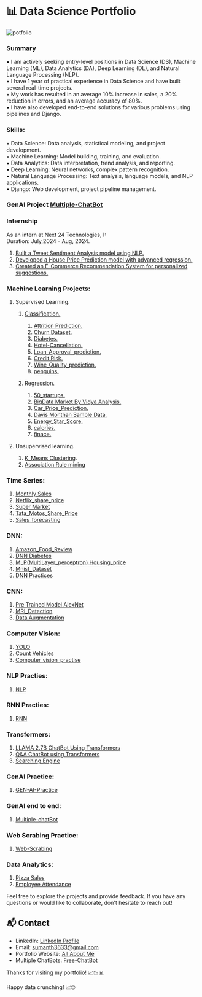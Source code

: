 

# 📊 Data Science Portfolio
![potfolio](https://github.com/PRINCESUMANTH/princesumanth/assets/52598407/d1901313-86ab-4007-b27d-67ed2724fc6e)


### Summary
•	I am actively seeking entry-level positions in Data Science (DS), Machine Learning (ML), Data Analytics (DA), Deep Learning (DL), and Natural Language Processing (NLP). <br>
•	I have 1 year of practical experience in Data Science and have built several real-time projects.<br>
•	My work has resulted in an average 10% increase in sales, a 20% reduction in errors, and an average accuracy of 80%. <br>
•	I have also developed end-to-end solutions for various problems using pipelines and Django.<br>
### Skills:<br>
•	Data Science: Data analysis, statistical modeling, and project development.<br>
•	Machine Learning: Model building, training, and evaluation.<br>
•	Data Analytics: Data interpretation, trend analysis, and reporting.<br>
•	Deep Learning: Neural networks, complex pattern recognition.<br>
•	Natural Language Processing: Text analysis, language models, and NLP applications.<br>
•	Django: Web development, project pipeline management.<br>


### GenAI Project [Multiple-ChatBot](https://sumanth-ai-chatbot.streamlit.app/)

### Internship 
As an intern at Next 24 Technologies, I:<br>
Duration: July,2024 - Aug, 2024.

1. [Built a Tweet Sentiment Analysis model using NLP.](https://github.com/sumanth-ds/Next-24-Technology/tree/main/sentiment%20analysis)
2. [Developed a House Price Prediction model with advanced regression.](https://github.com/sumanth-ds/Next-24-Technology/tree/main/House%20Price%20Prediction)
3. [Created an E-Commerce Recommendation System for personalized suggestions.](https://github.com/sumanth-ds/Next-24-Technology/tree/main/Recommandation%20System)


### Machine Learning Projects:<br>
1. Supervised Learning.
   1. [Classification.](https://github.com/sumanth-ds/Supervised-ml-projects/tree/main/Classification)
      1. [Attrition Prediction.](https://github.com/sumanth-ds/Supervised-ml-projects/tree/main/Classification/Attrition_prediction)
      2. [Churn Dataset.](https://github.com/sumanth-ds/Supervised-ml-projects/tree/main/Classification/Chrum%20Dataset)
      3. [Diabetes.](https://github.com/sumanth-ds/Supervised-ml-projects/tree/main/Classification/Diabetes)
      4. [Hotel-Cancellation.](https://github.com/sumanth-ds/Supervised-ml-projects/tree/main/Classification/Hotel-Cancellation)
      5. [Loan_Approval_prediction.](https://github.com/sumanth-ds/Supervised-ml-projects/tree/main/Classification/Loan_Approval_prediction)
      6. [Credit Risk.](https://github.com/sumanth-ds/Supervised-ml-projects/tree/main/Classification/Navie%20Baise%20Algorithm)
      7. [Wine_Quality_prediction.](https://github.com/sumanth-ds/Supervised-ml-projects/tree/main/Classification/Wine_Quality_prediction)
      8. [penguins.](https://github.com/sumanth-ds/Supervised-ml-projects/tree/main/Classification/penguins)
    
   2. [Regression.](https://github.com/sumanth-ds/Supervised-ml-projects/tree/main/Regression)
      1. [50_startups.](https://github.com/sumanth-ds/Supervised-ml-projects/tree/main/Regression/50_startups)
      2. [BigData Market By Vidya Analysis.](https://github.com/sumanth-ds/Supervised-ml-projects/tree/main/Regression/BigData%20Market%20By%20Vidya%20Analysis)
      3. [Car_Price_Prediction.](https://github.com/sumanth-ds/Supervised-ml-projects/tree/main/Regression/Car_Price_Prediction)
      4. [Davis Monthan Sample Data.](https://github.com/sumanth-ds/Supervised-ml-projects/tree/main/Regression/Davis%20Monthan%20Sample%20Data)
      5. [Energy_Star_Score.](https://github.com/sumanth-ds/Supervised-ml-projects/tree/main/Regression/Energy_Water)
      6. [calories.](https://github.com/sumanth-ds/Supervised-ml-projects/tree/main/Regression/calories)
      7. [finace.](https://github.com/sumanth-ds/Supervised-ml-projects/tree/main/Regression/finace)
         
2. Unsupervised learning.
    1. [K_Means Clustering](https://github.com/sumanth-ds/unsupervied-ml-projects/tree/main/K-Means%20cluster).
    2. [Association Rule mining](https://github.com/sumanth-ds/unsupervied-ml-projects/tree/main/association%20rule%20maining)


### Time Series: <br>
1. [Monthly Sales](https://github.com/sumanth-ds/Time-Series/tree/main/Monthly%20sales)
2. [Netflix_share_price](https://github.com/sumanth-ds/Time-Series/tree/main/Netflix_share_price)
3. [Super Market](https://github.com/sumanth-ds/Time-Series/tree/main/Super_Market_Store)
4. [Tata_Motos_Share_Price](https://github.com/sumanth-ds/Time-Series/tree/main/Tata_Motos)
5. [Sales_forecasting](https://github.com/sumanth-ds/Time-Series/tree/main/sales_forecasting)

### DNN: <br>

1. [Amazon_Food_Review](https://github.com/sumanth-ds/DNN/tree/main/Amazon_Food_Review)
2. [DNN Diabetes](https://github.com/sumanth-ds/DNN/tree/main/DNN%20Diabetes)
3. [MLP(MultiLayer_perceptron) Housing_price](https://github.com/sumanth-ds/DNN/tree/main/MLP(MultiLayer_perceptron)%20Housing_price)
4. [Mnist_Dataset](https://github.com/sumanth-ds/DNN/tree/main/Mnist_Dataset)
5. [DNN Practices](https://github.com/sumanth-ds/DNN/tree/main/DNN%20Practices)


### CNN: <br>
1. [Pre Trained Model AlexNet](https://github.com/sumanth-ds/CNN/tree/main/Pre%20Trained%20Model%20AlexNet)
2. [MRI_Detection](https://github.com/sumanth-ds/CNN/tree/main/MRI_Detection)
3. [Data Augmentation](https://github.com/sumanth-ds/CNN/tree/main/Data%20Augmentation)

### Computer Vision: <br>
1. [YOLO](https://github.com/sumanth-ds/Computer-VIsion/tree/main/YOLO)
2. [Count Vehicles](https://github.com/sumanth-ds/Computer-VIsion/tree/main/Count%20Vehicles)
3. [Computer_vision_practise](https://github.com/sumanth-ds/Computer-VIsion/tree/main/Computer_vision_practise)

### NLP Practies: <br>
1. [NLP](https://github.com/sumanth-ds/NLP/tree/main/NLP)

### RNN Practies: <br>
1. [RNN](https://github.com/sumanth-ds/NLP/tree/main/RNN)

### Transformers: <br> 

1. [LLAMA 2.7B ChatBot Using Transformers](https://github.com/sumanth-ds/Transformers/tree/main/LLAMA%202.7B%20ChatBot%20Using%20Transformers)
2. [Q&A ChatBot using Transformers](https://github.com/sumanth-ds/Transformers/tree/main/Q%26A%20ChatBot%20using%20Transformers)
3. [Searching Engine](https://github.com/sumanth-ds/Transformers/tree/main/Searching%20Engine)

### GenAI Practice: <br>

1. [GEN-AI-Practice](https://github.com/sumanth-ds/GEN-AI-Practice)

### GenAI end to end: <br>
1. [Multiple-chatBot](https://sumanth-ai-chatbot.streamlit.app/)

### Web Scrabing Practice: <br>
1. [Web-Scrabing](https://github.com/sumanth-ds/Web-Scrabing)


###  Data Analytics: <br>
1. [Pizza Sales](https://github.com/sumanth-ds/pizza_sales)
2. [Employee Attendance](https://github.com/sumanth-ds/Employee-attendance-analysis)






<!--
Welcome to my Data Science GitHub repository! 👋 I'm P SUMANTH REDDY, a passionate data scientist with a knack for turning data into actionable insights.

## 🚀 Skills

- **Data Analysis**: Proficient in data cleaning, exploration, and statistical analysis using Python, [Pandas](https://pandas.pydata.org/), [NumPy](https://numpy.org/).
- **Machine Learning**: Experienced in building predictive models and deep learning algorithms with [Scikit-Learn](https://scikit-learn.org/), [TensorFlow](https://www.tensorflow.org/), [PyTorch](https://pytorch.org/)
- **Data Visualization**: Skilled in creating insightful visualizations using  [Matplotlib](https://matplotlib.org/), [Seaborn](https://seaborn.pydata.org/) , Tableau and Power BI.
- **Big Data**: Familiar with working with large datasets and distributed computing frameworks like [Apache Spark](https://spark.apache.org/), [Hadoop](https://hadoop.apache.org/).
- **Natural Language Processing**: Competent in text analysis, sentiment analysis, and chatbot development.
- **Data Engineering**: Knowledgeable about data pipelines, ETL processes, and SQL databases.
- **Version Control**: Proficient with Git and GitHub for collaborative coding and project management.
- **Cloud Computing**: Familiar with AWS and Google Cloud for deploying data science projects.
- **Database Management**: [SQL](https://www.w3schools.com/sql/), [MongoDB](https://www.mongodb.com/)

-->
<!--


Feel free to explore my projects below to see these skills in action!



## 📂 Projects

Here are some of my notable data science projects:

## Internship Projects Under guidance of CodSoft. 

 1. Title: [Fraud Detection Project Summary](https://github.com/sumanth-ds/CODSOFT/tree/b39c4f8d720b10715a56894d8bf19f4c77663885/CODSOFT%20Task-5%20(Credit%20Card%20Fraud%20Detection))
1. Objective:
   The Fraud Detection project at CodSoft aimed to develop a precise machine learning model for identifying fraudulent financial transactions, enhancing security measures.

2. Approach:
   Collected transaction data, preprocessed it by addressing imbalances, and engineered features. Explored anomaly detection models, choosing the one with optimal precision and recall.

3. Results:
   The final model demonstrated high accuracy in detecting fraudulent transactions while minimizing false positives.

4. Challenges:
   Overcame imbalanced datasets and dynamic fraud patterns through strategic sampling and continuous monitoring.

5. Conclusion:
   The Fraud Detection project successfully provided a reliable solution for businesses to detect and mitigate the impact of fraudulent activities.

6. Acknowledgments:
   Thanks to the CodSoft team for their guidance and support throughout the internship, contributing to the project's success. 
#


2. Project Title: [Sales Prediction Project Summary](https://github.com/sumanth-ds/CODSOFT/tree/b39c4f8d720b10715a56894d8bf19f4c77663885/CODSOFT%20Task-4%20(Sales%20Prediction))


Objective: Develop a sales prediction model for better inventory management and decision-making.

Steps:
1. Data Collection and Exploration: Gathered historical sales data, performed exploratory analysis to identify patterns.
  
2. Data Preprocessing: Handled missing values, encoded variables, and applied time-specific preprocessing.

3. Feature Engineering: Extracted relevant features to enhance predictive performance, considering temporal patterns.

4. Model Selection: Considered ARIMA, SARIMA, Random Forest, and Gradient Boosting. Selected based on MAE and RMSE metrics.

5. Model Training and Evaluation: Trained on a subset, rigorously cross-validated for robust performance.

6. Hyperparameter Tuning: Optimized model performance using grid/random search for hyperparameter selection.

7. Results: Achieved accurate sales predictions, demonstrated through low MAE and RMSE values.

8. Challenges: Addressed challenges like seasonality and external factors through advanced time series analysis.

9. Conclusion: Successful project completion; the model provides businesses with an effective tool for sales forecasting.

10. Acknowledgments: Thanks to CodSoft for guidance and support throughout the internship.


#

3. Project Title: [Titanic Survival Prediction](https://github.com/sumanth-ds/CODSOFT/tree/b39c4f8d720b10715a56894d8bf19f4c77663885/CODSOFT%20Task-1%20(Titanic_survived))


Objective: Develop a machine learning model to predict passenger survival on the Titanic.

Process:

1. Data Handling:
   - Collected and explored Titanic dataset.
   - Conducted data preprocessing, including handling missing values and feature engineering.

2. Modeling:
   - Explored various algorithms: logistic regression, decision trees, random forests, and support vector machines.
   - Selected model based on cross-validation performance.

3. Training and Evaluation:
   - Trained the model on a portion of the dataset.
   - Evaluated performance using metrics like accuracy, precision, recall, and F1 score.

4. Optimization:
   - Tuned hyperparameters using grid search and random search.

5. Results:
   - Achieved satisfactory model performance with high accuracy.
   - Visualized feature importance for interpretation.

6. Challenges:
   - Addressed imbalanced data and missing values.

7. Conclusion:
   - Successfully developed a model for predicting Titanic passenger survival.
   - Acknowledgments to CodSoft for guidance and support.

-->
<!--
## Personal Projects.


1. **[Pizza Sales Analytics ](https://github.com/suman98765/pizza_sales.git)** 

Overview:
This project aims to analyze pizza sales data to gain valuable insights into various aspects of the business, including total revenue, top-selling pizzas, sales distribution by pizza size, sales by month, day, and hour, and identifying peak sales times.

Data Sources:
1. Sales data: Transaction records with details of each pizza order, including pizza type, size, quantity, and timestamp.
2. Pizza menu data: Information on pizza types and their prices.
3. Calendar data: To track months, days, and hours for analysis.

Key Analysis Goals:

1. Total Revenue:
   - Calculate the total revenue generated over a specific time period.

2. Order by Revenue:
   - Identify the highest revenue-generating orders (e.g., large pizzas or multiple pizzas).

3. Pizza Size by Revenue:
   - Determine which pizza sizes contribute the most to revenue.

4. Sales Distribution:
   - Analyze sales trends, including daily, monthly, and hourly sales.

5. Top Sales with Type of Pizza:
   - Identify the best-selling pizza types and their contribution to overall sales.

6. Percentage of Pizza Sales:
   - Calculate the percentage of sales each pizza type contributes to the total.

7. Month-wise Pizza Sales:
   - Analyze monthly sales trends to identify seasonality or monthly variations.

8. Day-wise Pizza Sales:
   - Examine daily sales patterns to understand which days of the week are busiest.

9. Hour-wise Pizza Sales:
   - Determine peak hours for pizza sales.

10. Most Pizzas Sold:
    - Identify the time, day, and month when the highest number of pizzas are sold.

Tools and Technologies:
- Data analysis and visualization tools (e.g., Python with Pandas, Matplotlib, Seaborn).
- Database management system for storing and retrieving sales data.
- Excel or Google Sheets for basic data manipulation and visualization.
- Power BI or Tableau for creating interactive dashboards.

Project Deliverables:
1. Data Cleaning and Preparation: Cleaning and formatting raw data for analysis.
2. Data Analysis: Performing the specified analyses to answer key questions.
3. Visualization: Creating graphs, charts, and interactive dashboards to present findings.
4. Insights Report: Summarizing key insights and recommendations based on the analysis.

Outcome:
This project will provide the pizza business with valuable insights into its sales patterns, helping them optimize pricing, pizza sizes, and promotional strategies. Additionally, it will enable the business to better allocate resources during peak hours, days, and months, ultimately increasing profitability and customer satisfaction.
   - 📁 [Repository](https://github.com/suman98765/pizza_sales.git)
   - 📄 [Project Report](https://github.com/PRINCESUMANTH/princesumanth/files/12855024/PIZZA_SALES_DOCUMENTATION.docx)


   - 📊 [Demo](https://github.com/suman98765/pizza_sales.git)

   ![Project Thumbnail](https://github.com/PRINCESUMANTH/princesumanth/assets/52598407/157c385e-22af-48d7-86fb-f7668a67e1ab)


   ![Project Thumbnail](https://github.com/PRINCESUMANTH/princesumanth/assets/52598407/1fad4b18-44fe-426f-9f64-e7f7077b7a88)

2. **[Employee Attendance Analysis ](https://github.com/suman98765/Employee-attendance-analysis.git)** 

**Objective:**
The Employee Attendance Analysis project aims to provide valuable insights and data-driven decision-making capabilities to a company by using Power BI. The primary focus is on analyzing various aspects of employee attendance, key ratios, and trends. The project covers essential metrics such as total working days, present days, work-from-home days, weekly and monthly attendance percentages, sick leaves, and day-wise analysis.

**Project Components:**

1. **Data Collection and Integration:**
   - Gather employee attendance data from various sources, such as time and attendance systems, HR records, or biometric devices.
   - Integrate and transform the data into a suitable format for analysis using Power BI.

2. **Data Visualization:**
   - Develop interactive dashboards and reports using Power BI to provide a comprehensive view of employee attendance trends and metrics.
   - Use various visualization elements like tables, charts, and graphs to present the data effectively.

3. **Key Ratios:**
   - Calculate and display the following key ratios:
     - Total Working Days: The total number of working days in a specific period.
     - Total Number of Present Days: The count of days when employees were present.
     - Present Days %: The percentage of days employees were present out of total working days.
     - Work from Home Present Days: The number of days employees worked from home.
     - Work from Home Present Days %: The percentage of work-from-home days out of total working days.
     - Weekly %: Weekly attendance percentage.
     - Monthly %: Monthly attendance percentage.
     - Sick Leaves: The number of days employees took as sick leave.
     - Sick Leaves %: The percentage of sick leave days out of total working days.

4. **Day-Wise Analysis:**
   - Provide a day-wise breakdown of attendance, highlighting any patterns or trends, such as days with the highest and lowest attendance.

5. **Filtering and Slicing:**
   - Implement filters and slicers to allow users to drill down into the data, enabling customized analyses based on specific timeframes, departments, or other relevant dimensions.

6. **Historical Trends:**
   - Display historical trends and compare attendance data over time, identifying any seasonality or long-term changes.

7. **User Interaction:**
   - Enable user interactivity, allowing stakeholders to explore attendance data, make comparisons, and derive actionable insights.

8. **Export and Sharing:**
   - Provide the capability to export reports or share them with relevant stakeholders for informed decision-making.

**Benefits:**

- **Data-Driven Decision-Making:** Empower the company's management and HR teams with data-driven insights to improve attendance management strategies.

- **Efficiency Improvement:** Identify areas for improvement in attendance patterns and policies to optimize workforce efficiency.

- **Resource Allocation:** Better allocate resources based on attendance trends, work-from-home trends, and day-wise analysis.

- **Compliance Monitoring:** Ensure compliance with attendance policies and regulations through continuous monitoring and reporting.

The Employee Attendance Analysis project using Power BI will equip the company with the tools to make informed decisions, enhance workforce management, and drive improved organizational performance through better attendance management.

   - 📁 [Repository](https://github.com/suman98765/Employee-attendance-analysis.git)
   - 📄 [Project Report](https://github.com/suman98765/Employee-attendance-analysis.git)


   - 📊 [Demo](https://github.com/suman98765/Employee-attendance-analysis.git)



![Project Thumbnail](https://github.com/suman98765/Employee-attendance-analysis/assets/78702359/a764105f-2fba-4518-b619-825d172f4c4a)
-->

Feel free to explore the projects and provide feedback. If you have any questions or would like to collaborate, don't hesitate to reach out!

## 📬 Contact

- LinkedIn: [LinkedIn Profile](https://www.linkedin.com/in/psumanth)
- Email: sumanth3633@gmail.com
- Portfolio Website: [All About Me](https://sumanth-ds.github.io/profile/)
-  Multiple ChatBots: [Free-ChatBot](https://sumanth-ai-chatbot.streamlit.app/)

<!--
- Twitter: [Twitter Profile](https://x.com/SUMANTH161803?t=Rr_I971g9ezpdsiv6O1a-w&s=09)

-->

Thanks for visiting my portfolio! 📈📉📊


Happy data crunching! 📈🤓

